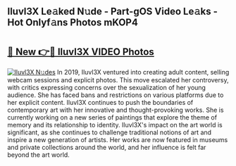 ## Iluvl3X Le𝚊ked N𝚞de - Part-gOS Video Le𝚊ks - Hot Onlyf𝚊ns Photos mKOP4

# <h2><a href="http://ac20109.deff.icu/?id=Iluvl3X">🔗 New 👉🔴 Iluvl3X VIDEO Photos</a></h2>

[![Iluvl3X N𝚞des](https://i.imgur.com/rIISA9y.gif)](http://ac20109.deff.icu/?id=Iluvl3X)
In 2019, Iluvl3X ventured into creating adult content, selling webcam sessions and explicit photos. This move escalated her controversy, with critics expressing concerns over the sexualization of her young audience. She has faced bans and restrictions on various platforms due to her explicit content. Iluvl3X continues to push the boundaries of contemporary art with her innovative and thought-provoking works. She is currently working on a new series of paintings that explore the theme of memory and its relationship to identity. Iluvl3X's impact on the art world is significant, as she continues to challenge traditional notions of art and inspire a new generation of artists. Her works are now featured in museums and private collections around the world, and her influence is felt far beyond the art world.
